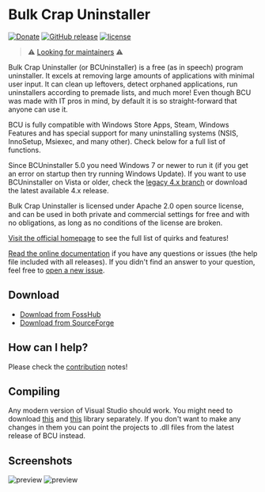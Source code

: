 # Bulk Crap Uninstaller

[![Donate](https://img.shields.io/badge/donate-paypal-brightgreen.svg)](http://klocmansoftware.weebly.com/donate.html)
[![GitHub release](https://img.shields.io/github/release/klocman/Bulk-Crap-Uninstaller.svg)](https://github.com/Klocman/Bulk-Crap-Uninstaller/releases)
[![license](https://img.shields.io/github/license/klocman/Bulk-Crap-Uninstaller.svg)](https://github.com/Klocman/Bulk-Crap-Uninstaller/blob/master/Licence.txt)

> ⚠️ [Looking for maintainers](https://github.com/Klocman/Bulk-Crap-Uninstaller/discussions/289) ⚠️

Bulk Crap Uninstaller (or BCUninstaller) is a free (as in speech) program uninstaller. It excels at removing large amounts of applications with minimal user input. It can clean up leftovers, detect orphaned applications, run uninstallers according to premade lists, and much more! Even though BCU was made with IT pros in mind, by default it is so straight-forward that anyone can use it.

BCU is fully compatible with Windows Store Apps, Steam, Windows Features and has special support for many uninstalling systems (NSIS, InnoSetup, Msiexec, and many other). Check below for a full list of functions.

Since BCUninstaller 5.0 you need Windows 7 or newer to run it (if you get an error on startup then try running Windows Update). If you want to use BCUninstaller on Vista or older, check the [legacy 4.x branch](https://github.com/Klocman/Bulk-Crap-Uninstaller/tree/legacy-4.x) or download the latest available 4.x release.

Bulk Crap Uninstaller is licensed under Apache 2.0 open source license, and can be used in both private and commercial settings for free and with no obligations, as long as no conditions of the license are broken.

[Visit the official homepage](https://www.bcuninstaller.com/) to see the full list of quirks and features!

[Read the online documentation](https://htmlpreview.github.io/?https://github.com/Klocman/Bulk-Crap-Uninstaller/blob/master/doc/BCU_manual.html) if you have any questions or issues (the help file included with all releases). If you didn't find an answer to your question, feel free to [open a new issue](https://github.com/Klocman/Bulk-Crap-Uninstaller/issues/new).

## Download

- [Download from FossHub](https://www.fosshub.com/Bulk-Crap-Uninstaller.html)
- [Download from SourceForge](https://sourceforge.net/projects/bulk-crap-uninstaller/)

## How can I help?

Please check the [contribution](CONTRIBUTING.md) notes!

## Compiling

Any modern version of Visual Studio should work. You might need to download [this](https://github.com/Klocman/UpdateSystem) and [this](https://sourceforge.net/p/kloctoolslibrary/) library separately. If you don't want to make any changes in them you can point the projects to .dll files from the latest release of BCU instead.

## Screenshots

![preview](../gh-pages/assets/1.png)
![preview](../gh-pages/assets/4.png)
